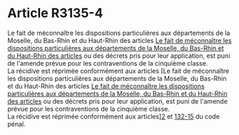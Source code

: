# Article R3135-4

Le fait de méconnaître les dispositions particulières aux départements de la Moselle, du Bas-Rhin et du Haut-Rhin des articles [Le fait de méconnaître les dispositions particulières aux départements de la Moselle, du Bas-Rhin et du Haut-Rhin des articles][1] ou des décrets pris pour leur application, est puni de l'amende prévue pour les contraventions de la cinquième classe.   
La récidive est réprimée conformément aux articles [Le fait de méconnaître les dispositions particulières aux départements de la Moselle, du Bas-Rhin et du Haut-Rhin des articles [Le fait de méconnaître les dispositions particulières aux départements de la Moselle, du Bas-Rhin et du Haut-Rhin des articles][1] ou des décrets pris pour leur application, est puni de l'amende prévue pour les contraventions de la cinquième classe.   
La récidive est réprimée conformément aux articles][2] et [132-15][3] du code pénal.

 [1]: /affichCodeArticle.do?cidTexte=LEGITEXT000006072050&idArticle=LEGIARTI000006902625&dateTexte=&categorieLien=cid
 [2]: /affichCodeArticle.do?cidTexte=LEGITEXT000006070719&idArticle=LEGIARTI000006417368&dateTexte=&categorieLien=cid
 [3]: /affichCodeArticle.do?cidTexte=LEGITEXT000006070719&idArticle=LEGIARTI000006417377&dateTexte=&categorieLien=cid